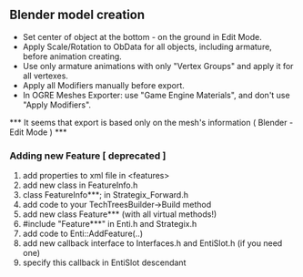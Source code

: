 ##   Blender model creation

* Set center of object at the bottom - on the ground in Edit Mode.
* Apply Scale/Rotation to ObData for all objects, including armature, before animation creating.
* Use only armature animations with only "Vertex Groups" and apply it for all vertexes.
* Apply all Modifiers manually before export.
* In OGRE Meshes Exporter: use "Game Engine Materials", and don't use "Apply Modifiers".

*** It seems that export is based only on the mesh's information ( Blender - Edit Mode ) ***

### Adding new Feature \[ deprecated ]

1. add properties to xml file in \<features>
2. add new class in FeatureInfo.h
3. class FeatureInfo***; in Strategix_Forward.h
4. add code to your TechTreesBuilder->Build method
5. add new class Feature*** (with all virtual methods!)
6. \#include "Feature***" in Enti.h and Strategix.h
7. add code to Enti::AddFeature(..)
8. add new callback interface to Interfaces.h and EntiSlot.h (if you need one)
9. specify this callback in EntiSlot descendant
